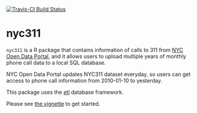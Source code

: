 [![Travis-CI Build Status](https://travis-ci.org/beanumber/nyc311.svg?branch=master)](https://travis-ci.org/beanumber/nyc311)

# nyc311

`nyc311` is a R package that contains information of calls to 311 from [NYC Open Data Portal](https://data.cityofnewyork.us/resource/fhrw-4uyv), and it allows users to upload multiple years of monthly phone call data to a local SQL database. 

NYC Open Data Portal updates NYC311 dataset everyday, so users can get access to phone call information from 2010-01-10 to yesterday.

This package uses the [etl](http://github.com/beanumber/etl) database framework.

Please see [the vignette](https://github.com/beanumber/nyc311/blob/master/vignettes/my-vignette.Rmd) to get started.
